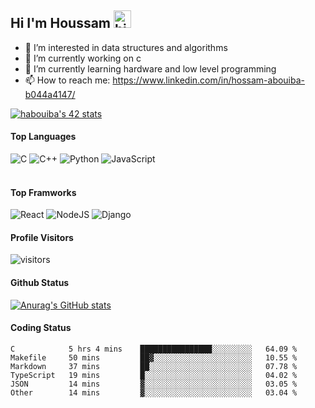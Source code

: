 ## Hi I'm Houssam <img src="https://user-images.githubusercontent.com/1303154/88677602-1635ba80-d120-11ea-84d8-d263ba5fc3c0.gif" width="28px" alt="hi">

- 👀 I’m interested in data structures and algorithms
- 🔭 I’m currently working on c
- 🌱 I’m currently learning hardware and low level programming
- 📫 How to reach me: https://www.linkedin.com/in/hossam-abouiba-b044a4147/

[![habouiba's 42 stats](https://badge42.vercel.app/api/v2/stats/cl13fy7ee005809mehnm7c0ac?cursusId=21)](https://github.com/JaeSeoKim/badge42)

#### Top Languages

![C](https://img.shields.io/badge/c-%2300599C.svg?style=for-the-badge&logo=c&logoColor=white)
![C++](https://img.shields.io/badge/c++-%2300599C.svg?style=for-the-badge&logo=c%2B%2B&logoColor=white)
![Python](https://img.shields.io/badge/python-%2314354C.svg?style=for-the-badge&logo=python&logoColor=white)
![JavaScript](https://img.shields.io/badge/javascript-%23323330.svg?style=for-the-badge&logo=javascript&logoColor=%23F7DF1E)
<br />
<br />

#### Top Framworks

![React](https://img.shields.io/badge/react-%2320232a.svg?style=for-the-badge&logo=react&logoColor=%2361DAFB)
![NodeJS](https://img.shields.io/badge/node.js-%2343853D.svg?style=for-the-badge&logo=node.js&logoColor=white)
![Django](https://img.shields.io/badge/django-%23092E20.svg?style=for-the-badge&logo=django&logoColor=white)

#### Profile Visitors
![visitors](https://visitor-badge.glitch.me/badge?page_id=project-HOSSAM.project-HOSSAM)

#### Github Status
[![Anurag's GitHub stats](https://github-readme-stats.vercel.app/api?username=0xPride&theme=tokyonight)](https://github.com/anuraghazra/github-readme-stats)

#### Coding Status
<!--START_SECTION:waka-->

```text
C            5 hrs 4 mins    ████████████████░░░░░░░░░   64.09 %
Makefile     50 mins         ██▓░░░░░░░░░░░░░░░░░░░░░░   10.55 %
Markdown     37 mins         ██░░░░░░░░░░░░░░░░░░░░░░░   07.78 %
TypeScript   19 mins         █░░░░░░░░░░░░░░░░░░░░░░░░   04.02 %
JSON         14 mins         ▓░░░░░░░░░░░░░░░░░░░░░░░░   03.05 %
Other        14 mins         ▓░░░░░░░░░░░░░░░░░░░░░░░░   03.04 %
```

<!--END_SECTION:waka-->
